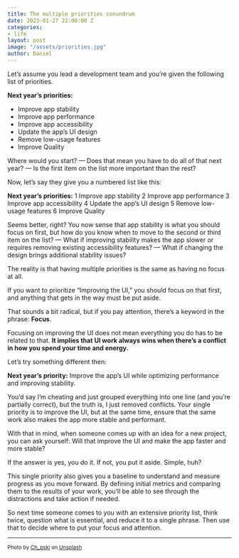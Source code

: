 ```yaml
---
title: The multiple priorities conundrum
date: 2023-01-27 22:00:00 Z
categories:
- life
layout: post
image: "/assets/priorities.jpg"
author: Daniel
---
```


Let’s assume you lead a development team and you’re given the following list of priorities.

**Next year’s priorities:**
* Improve app stability
* Improve app performance
* Improve app accessibility
* Update the app’s UI design
* Remove low-usage features
* Improve Quality

Where would you start? — Does that mean you have to do all of that next year? — Is the first item on the list more important than the rest? 

Now, let’s say they give you a numbered list like this:

**Next year’s priorities:**
1 Improve app stability
2 Improve app performance
3 Improve app accessibility
4 Update the app’s UI design
5 Remove low-usage features
6 Improve Quality

Seems better, right? You now sense that app stability is what you should focus on first, but how do you know when to move to the second or third item on the list? — What if improving stability makes the app slower or requires removing existing accessibility features? — What if changing the design brings additional stability issues?

The reality is that having multiple priorities is the same as having no focus at all.

If you want to prioritize “Improving the UI,” you should focus on that first, and anything that gets in the way must be put aside.

That sounds a bit radical, but if you pay attention, there’s a keyword in the phrase: **Focus**.

Focusing on improving the UI does not mean everything you do has to be related to that. **It implies that UI work always wins when there’s a conflict in how you spend your time and energy.** 

Let’s try something different then:

**Next year’s priority:**
Improve the app’s UI while optimizing performance and improving stability.

You’d say I’m cheating and just grouped everything into one line (and you’re partially correct), but the truth is, I just removed conflicts. Your single priority is to improve the UI, but at the same time, ensure that the same work also makes the app more stable and performant.

With that in mind, when someone comes up with an idea for a new project, you can ask yourself: Will that improve the UI and make the app faster and more stable?

If the answer is yes, you do it. If not, you put it aside. Simple, huh?

This single priority also gives you a baseline to understand and measure progress as you move forward. By defining initial metrics and comparing them to the results of your work, you’ll be able to see through the distractions and take action if needed.

So next time someone comes to you with an extensive priority list, think twice, question what is essential, and reduce it to a single phrase. Then use that to decide where to put your focus and attention.



---
<sup>Photo by <a href="https://unsplash.com/@ch_pski?utm_source=unsplash&utm_medium=referral&utm_content=creditCopyText">Ch_pski</a> on <a href="https://unsplash.com/photos/bylXfUFJylU?utm_source=unsplash&utm_medium=referral&utm_content=creditCopyText">Unsplash</a>
  </sup>
  
